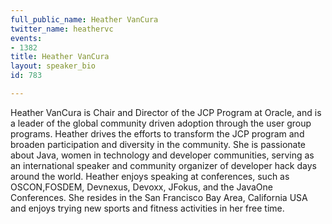 ```yaml
---
full_public_name: Heather VanCura
twitter_name: heathervc
events:
- 1382
title: Heather VanCura
layout: speaker_bio
id: 783

---
```

Heather VanCura is Chair and Director of the JCP Program at Oracle, and is a leader of the global community driven adoption through the user group programs. Heather drives the efforts to transform the JCP program and broaden participation and diversity in the community. She is passionate about Java, women in technology and developer communities, serving as an international speaker and community organizer of developer hack days around the world. Heather enjoys speaking at conferences, such as OSCON,FOSDEM, Devnexus,  Devoxx, JFokus, and the JavaOne Conferences. She resides in the San Francisco Bay Area, California USA and enjoys trying new sports and fitness activities in her free time.

